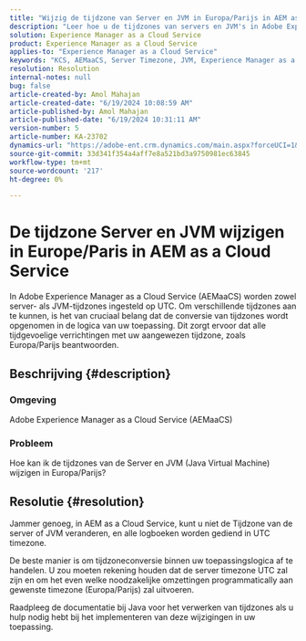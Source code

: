 ```yaml
---
title: "Wijzig de tijdzone van Server en JVM in Europa/Parijs in AEM as a Cloud Service"
description: "Leer hoe u de tijdzones van servers en JVM's in Adobe Experience Manager as a Cloud Service kunt wijzigen."
solution: Experience Manager as a Cloud Service
product: Experience Manager as a Cloud Service
applies-to: "Experience Manager as a Cloud Service"
keywords: "KCS, AEMaaCS, Server Timezone, JVM, Experience Manager as a Cloud Service, Java Virtual Machine"
resolution: Resolution
internal-notes: null
bug: false
article-created-by: Amol Mahajan
article-created-date: "6/19/2024 10:08:59 AM"
article-published-by: Amol Mahajan
article-published-date: "6/19/2024 10:31:11 AM"
version-number: 5
article-number: KA-23702
dynamics-url: "https://adobe-ent.crm.dynamics.com/main.aspx?forceUCI=1&pagetype=entityrecord&etn=knowledgearticle&id=124a6ff1-232e-ef11-840a-00224803d726"
source-git-commit: 33d341f354a4aff7e8a521bd3a9750981ec63845
workflow-type: tm+mt
source-wordcount: '217'
ht-degree: 0%

---
```


# De tijdzone Server en JVM wijzigen in Europe/Paris in AEM as a Cloud Service


In Adobe Experience Manager as a Cloud Service (AEMaaCS) worden zowel server- als JVM-tijdzones ingesteld op UTC. Om verschillende tijdzones aan te kunnen, is het van cruciaal belang dat de conversie van tijdzones wordt opgenomen in de logica van uw toepassing. Dit zorgt ervoor dat alle tijdgevoelige verrichtingen met uw aangewezen tijdzone, zoals Europa/Parijs beantwoorden.

## Beschrijving {#description}


### Omgeving

Adobe Experience Manager as a Cloud Service (AEMaaCS)

### Probleem

Hoe kan ik de tijdzones van de Server en JVM (Java Virtual Machine) wijzigen in Europa/Parijs?


## Resolutie {#resolution}


Jammer genoeg, in AEM as a Cloud Service, kunt u niet de Tijdzone van de server of JVM veranderen, en alle logboeken worden gediend in UTC timezone.

De beste manier is om tijdzoneconversie binnen uw toepassingslogica af te handelen. U zou moeten rekening houden dat de server timezone UTC zal zijn en om het even welke noodzakelijke omzettingen programmatically aan gewenste timezone (Europa/Parijs) zal uitvoeren.

Raadpleeg de documentatie bij Java voor het verwerken van tijdzones als u hulp nodig hebt bij het implementeren van deze wijzigingen in uw toepassing.
